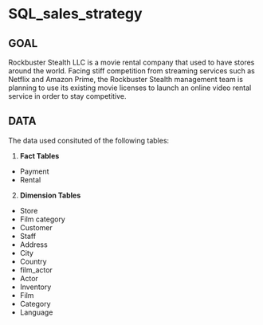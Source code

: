 # SQL_sales_strategy
## **GOAL**

Rockbuster Stealth LLC is a movie rental company that used to have stores around the world. Facing stiff competition from streaming services such as Netflix and Amazon Prime, the Rockbuster Stealth management team is planning to use its existing movie licenses to launch an online video rental service in order to stay competitive. 

## **DATA**
<p>The data used consituted of the following tables:</p>
<ol>
<li><b>Fact Tables</b></li>
</ol>
<ul>
<li>Payment</li>
<li>Rental</li>
</ul>
<ol start="2">
<li><b>Dimension Tables</b></li>
</ol>
<ul>
<li>Store</li>
<li>Film category</li>
<li>Customer</li>
<li>Staff</li>
<li>Address</li>
<li>City</li>
<li>Country</li>
<li>film_actor</li>
<li>Actor</li>
<li>Inventory</li>
<li>Film</li>
<li>Category</li>
<li>Language</li>
</ul>
